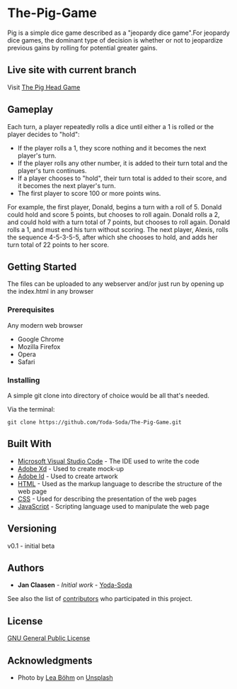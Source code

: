 # The-Pig-Game

Pig is a simple dice game described as a "jeopardy dice game".For jeopardy dice games, the dominant type of decision is whether or not to jeopardize previous gains by rolling for potential greater gains.

## Live site with current branch

Visit [The Pig Head Game](https://the-pig-game.yoda-soda.now.sh/)

## Gameplay

Each turn, a player repeatedly rolls a dice until either a 1 is rolled or the player decides to "hold":

- If the player rolls a 1, they score nothing and it becomes the next player's turn.
- If the player rolls any other number, it is added to their turn total and the player's turn continues.
- If a player chooses to "hold", their turn total is added to their score, and it becomes the next player's turn.
- The first player to score 100 or more points wins.

For example, the first player, Donald, begins a turn with a roll of 5. Donald could hold and score 5 points, but chooses to roll again. Donald rolls a 2, and could hold with a turn total of 7 points, but chooses to roll again. Donald rolls a 1, and must end his turn without scoring. The next player, Alexis, rolls the sequence 4-5-3-5-5, after which she chooses to hold, and adds her turn total of 22 points to her score.

## Getting Started

The files can be uploaded to any webserver and/or just run by opening up the index.html in any browser

### Prerequisites

Any modern web browser

- Google Chrome
- Mozilla Firefox
- Opera
- Safari

### Installing

A simple git clone into directory of choice would be all that's needed.

Via the terminal:

```terminal
git clone https://github.com/Yoda-Soda/The-Pig-Game.git
```

## Built With

- [Microsoft Visual Studio Code](https://code.visualstudio.com/) - The IDE used to write the code
- [Adobe Xd](https://www.adobe.com/products/xd.html) - Used to create mock-up
- [Adobe Id](https://www.adobe.com/products/illustrator.html) - Used to create artwork
- [HTML](https://www.w3.org/standards/webdesign/htmlcss) - Used as the markup language to describe the structure of the web page
- [CSS](https://www.w3.org/standards/webdesign/htmlcss) - Used for describing the presentation of the web pages
- [JavaScript](https://developer.mozilla.org/en-US/docs/Web/JavaScript) - Scripting language used to manipulate the web page

## Versioning

v0.1 - initial beta

## Authors

- **Jan Claasen** - _Initial work_ - [Yoda-Soda](https://github.com/Yoda-Soda)

See also the list of [contributors](https://github.com/Yoda-Soda/The-Pig-Game/graphs/contributors) who participated in this project.

## License

[GNU General Public License](https://www.gnu.org/licenses/gpl-3.0.html)

## Acknowledgments

- Photo by [Lea Böhm](https://unsplash.com/@alleslea) on [Unsplash](https://unsplash.com/photos/4yI0Kg8MV_4)
